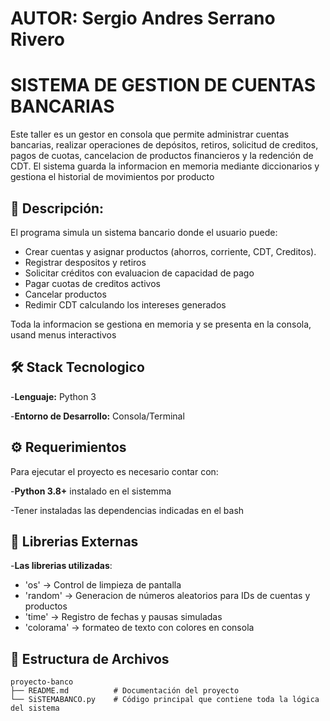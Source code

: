 # AUTOR: Sergio Andres Serrano Rivero


# SISTEMA DE GESTION DE CUENTAS BANCARIAS 

Este taller es un gestor en consola que permite  administrar cuentas bancarias,
realizar operaciones de depósitos, retiros, solicitud de creditos, pagos de cuotas,
cancelacion de productos financieros y la redención de CDT.
El sistema guarda la informacion en memoria mediante diccionarios y gestiona 
el historial de movimientos por producto

## 📌 Descripción: 
El programa simula un sistema bancario donde el usuario puede:

- Crear cuentas y asignar productos (ahorros, corriente, CDT, Creditos).
- Registrar despositos y retiros
- Solicitar créditos con evaluacion de capacidad de pago
- Pagar cuotas de creditos activos
- Cancelar productos
- Redimir CDT calculando los intereses generados

Toda la informacion se gestiona en memoria y se presenta en la consola, usand menus interactivos


## 🛠 Stack Tecnologico
-**Lenguaje:** Python 3

-**Entorno de Desarrollo:** Consola/Terminal

## ⚙️ Requerimientos

Para ejecutar el proyecto es necesario contar con: 

-**Python 3.8+** instalado en el sistemma

-Tener instaladas las dependencias indicadas en el bash

## 📂 Librerias Externas

-**Las librerias  utilizadas**:
  - 'os' -> Control de limpieza de pantalla
  - 'random' -> Generacion de números aleatorios para IDs de cuentas y productos
  - 'time' -> Registro de fechas y pausas simuladas
  - 'colorama' -> formateo de texto con colores en consola

## 📂 Estructura de Archivos

```
proyecto-banco
├── README.md          # Documentación del proyecto
└── SiSTEMABANCO.py    # Código principal que contiene toda la lógica del sistema
```
    
 

   


